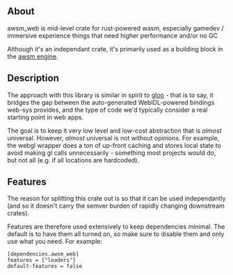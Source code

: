 ## About

awsm_web is mid-level crate for rust-powered wasm, especially gamedev / immersive experience things that need higher performance and/or no GC

Although it's an independant crate, it's primarily used as a building block in the [awsm engine](https://github.com/dakom/awsm).

## Description 

The approach with this library is similar in spirit to [gloo](https://github.com/rustwasm/gloo) - that is to say, it bridges the gap between the auto-generated WebIDL-powered bindings web-sys provides, and the type of code we'd typically consider a real starting point in web apps.

The goal is to keep it very low level and low-cost abstraction that is _almost_ universal. However, _almost_ universal is not without opinions. For example, the webgl wrapper does a ton of up-front caching and stores local state to avoid making gl calls unnecessarily - something most projects would do, but not all (e.g. if all locations are hardcoded). 

## Features

The reason for splitting this crate out is so that it can be used independantly (and so it doesn't carry the semver burden of rapidly changing downstream crates). 

Features are therefore used extensively to keep dependencies minimal. The default is to have them all turned on, so make sure to disable them and only use what you need. For example:

```
[dependencies.awsm_web]
features = ["loaders"]
default-features = false 
```
